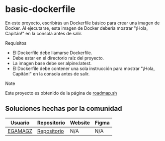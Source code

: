 # basic-dockerfile
En este proyecto, escribirás un Dockerfile básico para crear una imagen de Docker. Al ejecutarse, esta imagen de Docker debería mostrar "¡Hola, Capitán!" en la consola antes de salir.

Requisitos
- El Dockerfile debe llamarse Dockerfile.
- Debe estar en el directorio raíz del proyecto.
- La imagen base debe ser alpine:latest.
- El Dockerfile debe contener una sola instrucción para mostrar "¡Hola, Capitán!" en la consola antes de salir.

> [!NOTE]
> Este proyecto es obtenido de la página de <a href="https://roadmap.sh/projects/basic-dockerfile">roadmap.sh</a>

## Soluciones hechas por la comunidad
|Usuario|Repositorio| Website | Figma|
|-------|-----------|---------|------|
|<a href="https://github.com/EGAMAGZ">EGAMAGZ</a>|<a href="https://github.com/EGAMAGZ/basic-dockerfile/tree/EGAMAGZ-patch-1">Repositorio</a>|N/A|N/A|

